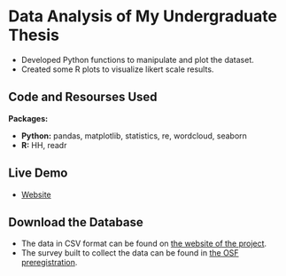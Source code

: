 # Data Analysis of My Undergraduate Thesis 
* Developed Python functions to manipulate and plot the dataset.
* Created some R plots to visualize likert scale results. 

## Code and Resourses Used
**Packages:** 
  - **Python:** pandas, matplotlib, statistics, re, wordcloud, seaborn 
  - **R:** HH, readr

## Live Demo
- [Website](https://francosbenitez.github.io/thesis/)

## Download the Database
* The data in CSV format can be found on [the website of the project](https://francosbenitez.github.io/thesis/).
* The survey built to collect the data can be found in [the OSF preregistration](https://osf.io/rg4dm/).



